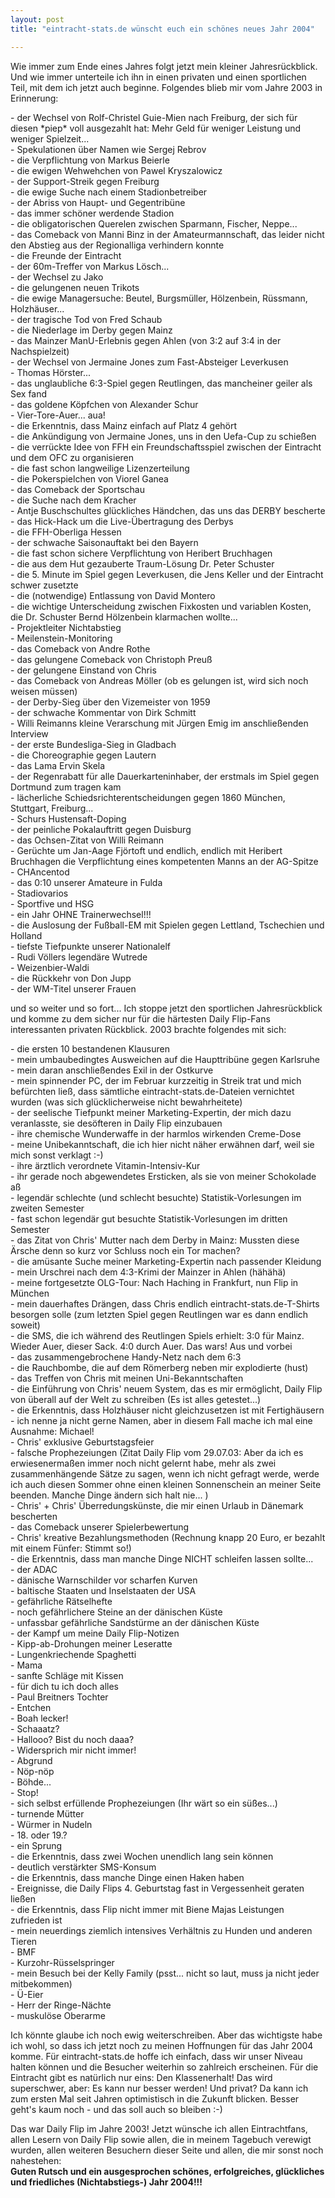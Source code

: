 ```yaml
---
layout: post
title: "eintracht-stats.de wünscht euch ein schönes neues Jahr 2004"

---
```


Wie immer zum Ende eines Jahres folgt jetzt mein kleiner Jahresrückblick. Und wie immer unterteile ich ihn in einen privaten und einen sportlichen Teil, mit dem ich jetzt auch beginne. Folgendes blieb mir vom Jahre 2003 in Erinnerung: 

\- der Wechsel von Rolf-Christel Guie-Mien nach Freiburg, der sich für diesen \*piep\* voll ausgezahlt hat: Mehr Geld für weniger Leistung und weniger Spielzeit...  
\- Spekulationen über Namen wie Sergej Rebrov  
\- die Verpflichtung von Markus Beierle  
\- die ewigen Wehwehchen von Pawel Kryszalowicz  
\- der Support-Streik gegen Freiburg  
\- die ewige Suche nach einem Stadionbetreiber  
\- der Abriss von Haupt- und Gegentribüne  
\- das immer schöner werdende Stadion  
\- die obligatorischen Querelen zwischen Sparmann, Fischer, Neppe...  
\- das Comeback von Manni Binz in der Amateurmannschaft, das leider nicht den Abstieg aus der Regionalliga verhindern konnte  
\- die Freunde der Eintracht  
\- der 60m-Treffer von Markus Lösch...  
\- der Wechsel zu Jako  
\- die gelungenen neuen Trikots  
\- die ewige Managersuche: Beutel, Burgsmüller, Hölzenbein, Rüssmann, Holzhäuser...  
\- der tragische Tod von Fred Schaub  
\- die Niederlage im Derby gegen Mainz  
\- das Mainzer ManU-Erlebnis gegen Ahlen (von 3:2 auf 3:4 in der Nachspielzeit)  
\- der Wechsel von Jermaine Jones zum Fast-Absteiger Leverkusen  
\- Thomas Hörster...  
\- das unglaubliche 6:3-Spiel gegen Reutlingen, das mancheiner geiler als Sex fand  
\- das goldene Köpfchen von Alexander Schur  
\- Vier-Tore-Auer... aua!  
\- die Erkenntnis, dass Mainz einfach auf Platz 4 gehört  
\- die Ankündigung von Jermaine Jones, uns in den Uefa-Cup zu schießen  
\- die verrückte Idee von FFH ein Freundschaftsspiel zwischen der Eintracht und dem OFC zu organisieren  
\- die fast schon langweilige Lizenzerteilung  
\- die Pokerspielchen von Viorel Ganea  
\- das Comeback der Sportschau  
\- die Suche nach dem Kracher  
\- Antje Buschschultes glückliches Händchen, das uns das DERBY bescherte  
\- das Hick-Hack um die Live-Übertragung des Derbys  
\- die FFH-Oberliga Hessen  
\- der schwache Saisonauftakt bei den Bayern  
\- die fast schon sichere Verpflichtung von Heribert Bruchhagen  
\- die aus dem Hut gezauberte Traum-Lösung Dr. Peter Schuster  
\- die 5. Minute im Spiel gegen Leverkusen, die Jens Keller und der Eintracht schwer zusetzte  
\- die (notwendige) Entlassung von David Montero  
\- die wichtige Unterscheidung zwischen Fixkosten und variablen Kosten, die Dr. Schuster Bernd Hölzenbein klarmachen wollte...  
\- Projektleiter Nichtabstieg  
\- Meilenstein-Monitoring  
\- das Comeback von Andre Rothe  
\- das gelungene Comeback von Christoph Preuß  
\- der gelungene Einstand von Chris  
\- das Comeback von Andreas Möller (ob es gelungen ist, wird sich noch weisen müssen)  
\- der Derby-Sieg über den Vizemeister von 1959  
\- der schwache Kommentar von Dirk Schmitt  
\- Willi Reimanns kleine Verarschung mit Jürgen Emig im anschließenden Interview  
\- der erste Bundesliga-Sieg in Gladbach  
\- die Choreographie gegen Lautern  
\- das Lama Ervin Skela  
\- der Regenrabatt für alle Dauerkarteninhaber, der erstmals im Spiel gegen Dortmund zum tragen kam  
\- lächerliche Schiedsrichterentscheidungen gegen 1860 München, Stuttgart, Freiburg...  
\- Schurs Hustensaft-Doping  
\- der peinliche Pokalauftritt gegen Duisburg  
\- das Ochsen-Zitat von Willi Reimann  
\- Gerüchte um Jan-Aage Fjörtoft und endlich, endlich mit Heribert Bruchhagen die Verpflichtung eines kompetenten Manns an der AG-Spitze  
\- CHAncentod  
\- das 0:10 unserer Amateure in Fulda  
\- Stadiovarios  
\- Sportfive und HSG  
\- ein Jahr OHNE Trainerwechsel!!!  
\- die Auslosung der Fußball-EM mit Spielen gegen Lettland, Tschechien und Holland  
\- tiefste Tiefpunkte unserer Nationalelf  
\- Rudi Völlers legendäre Wutrede  
\- Weizenbier-Waldi  
\- die Rückkehr von Don Jupp  
\- der WM-Titel unserer Frauen  
  
und so weiter und so fort... Ich stoppe jetzt den sportlichen Jahresrückblick und komme zu dem sicher nur für die härtesten Daily Flip-Fans interessanten privaten Rückblick. 2003 brachte folgendes mit sich:

\- die ersten 10 bestandenen Klausuren  
\- mein umbaubedingtes Ausweichen auf die Haupttribüne gegen Karlsruhe  
\- mein daran anschließendes Exil in der Ostkurve  
\- mein spinnender PC, der im Februar kurzzeitig in Streik trat und mich befürchten ließ, dass sämtliche eintracht-stats.de-Dateien vernichtet wurden (was sich glücklicherweise nicht bewahrheitete)  
\- der seelische Tiefpunkt meiner Marketing-Expertin, der mich dazu veranlasste, sie desöfteren in Daily Flip einzubauen  
\- ihre chemische Wunderwaffe in der harmlos wirkenden Creme-Dose  
\- meine Unibekanntschaft, die ich hier nicht näher erwähnen darf, weil sie mich sonst verklagt :-)  
\- ihre ärztlich verordnete Vitamin-Intensiv-Kur  
\- ihr gerade noch abgewendetes Ersticken, als sie von meiner Schokolade aß  
\- legendär schlechte (und schlecht besuchte) Statistik-Vorlesungen im zweiten Semester  
\- fast schon legendär gut besuchte Statistik-Vorlesungen im dritten Semester  
\- das Zitat von Chris' Mutter nach dem Derby in Mainz: Mussten diese Ärsche denn so kurz vor Schluss noch ein Tor machen?  
\- die amüsante Suche meiner Marketing-Expertin nach passender Kleidung  
\- mein Urschrei nach dem 4:3-Krimi der Mainzer in Ahlen (hähähä)  
\- meine fortgesetzte OLG-Tour: Nach Haching in Frankfurt, nun Flip in München  
\- mein dauerhaftes Drängen, dass Chris endlich eintracht-stats.de-T-Shirts besorgen solle (zum letzten Spiel gegen Reutlingen war es dann endlich soweit)  
\- die SMS, die ich während des Reutlingen Spiels erhielt: 3:0 für Mainz. Wieder Auer, dieser Sack. 4:0 durch Auer. Das wars! Aus und vorbei  
\- das zusammengebrochene Handy-Netz nach dem 6:3  
\- die Rauchbombe, die auf dem Römerberg neben mir explodierte (hust)  
\- das Treffen von Chris mit meinen Uni-Bekanntschaften  
\- die Einführung von Chris' neuem System, das es mir ermöglicht, Daily Flip von überall auf der Welt zu schreiben (Es ist alles getestet...)  
\- die Erkenntnis, dass Holzhäuser nicht gleichzusetzen ist mit Fertighäusern  
\- ich nenne ja nicht gerne Namen, aber in diesem Fall mache ich mal eine Ausnahme: Michael!  
\- Chris' exklusive Geburtstagsfeier  
\- falsche Prophezeiungen (Zitat Daily Flip vom 29.07.03: Aber da ich es erwiesenermaßen immer noch nicht gelernt habe, mehr als zwei zusammenhängende Sätze zu sagen, wenn ich nicht gefragt werde, werde ich auch diesen Sommer ohne einen kleinen Sonnenschein an meiner Seite beenden. Manche Dinge ändern sich halt nie... )  
\- Chris' + Chris' Überredungskünste, die mir einen Urlaub in Dänemark bescherten  
\- das Comeback unserer Spielerbewertung  
\- Chris' kreative Bezahlungsmethoden (Rechnung knapp 20 Euro, er bezahlt mit einem Fünfer: Stimmt so!)  
\- die Erkenntnis, dass man manche Dinge NICHT schleifen lassen sollte...  
\- der ADAC  
\- dänische Warnschilder vor scharfen Kurven  
\- baltische Staaten und Inselstaaten der USA  
\- gefährliche Rätselhefte  
\- noch gefährlichere Steine an der dänischen Küste  
\- unfassbar gefährliche Sandstürme an der dänischen Küste  
\- der Kampf um meine Daily Flip-Notizen  
\- Kipp-ab-Drohungen meiner Leseratte  
\- Lungenkriechende Spaghetti  
\- Mama  
\- sanfte Schläge mit Kissen  
\- für dich tu ich doch alles  
\- Paul Breitners Tochter  
\- Entchen  
\- Boah lecker!  
\- Schaaatz?  
\- Hallooo? Bist du noch daaa?  
\- Widersprich mir nicht immer!  
\- Abgrund  
\- Nöp-nöp  
\- Böhde...  
\- Stop!  
\- sich selbst erfüllende Prophezeiungen (Ihr wärt so ein süßes...)  
\- turnende Mütter  
\- Würmer in Nudeln  
\- 18. oder 19.?  
\- ein Sprung  
\- die Erkenntnis, dass zwei Wochen unendlich lang sein können  
\- deutlich verstärkter SMS-Konsum  
\- die Erkenntnis, dass manche Dinge einen Haken haben  
\- Ereignisse, die Daily Flips 4. Geburtstag fast in Vergessenheit geraten ließen  
\- die Erkenntnis, dass Flip nicht immer mit Biene Majas Leistungen zufrieden ist  
\- mein neuerdings ziemlich intensives Verhältnis zu Hunden und anderen Tieren  
\- BMF  
\- Kurzohr-Rüsselspringer  
\- mein Besuch bei der Kelly Family (psst... nicht so laut, muss ja nicht jeder mitbekommen)  
\- Ü-Eier  
\- Herr der Ringe-Nächte  
\- muskulöse Oberarme

Ich könnte glaube ich noch ewig weiterschreiben. Aber das wichtigste habe ich wohl, so dass ich jetzt noch zu meinen Hoffnungen für das Jahr 2004 komme. Für eintracht-stats.de hoffe ich einfach, dass wir unser Niveau halten können und die Besucher weiterhin so zahlreich erscheinen. Für die Eintracht gibt es natürlich nur eins: Den Klassenerhalt! Das wird superschwer, aber: Es kann nur besser werden! Und privat? Da kann ich zum ersten Mal seit Jahren optimistisch in die Zukunft blicken. Besser geht's kaum noch - und das soll auch so bleiben :-)

Das war Daily Flip im Jahre 2003! Jetzt wünsche ich allen Eintrachtfans, allen Lesern von Daily Flip sowie allen, die in meinem Tagebuch verewigt wurden, allen weiteren Besuchern dieser Seite und allen, die mir sonst noch nahestehen:  
**Guten Rutsch und ein ausgesprochen schönes, erfolgreiches, glückliches und friedliches (Nichtabstiegs-) Jahr 2004!!!**
